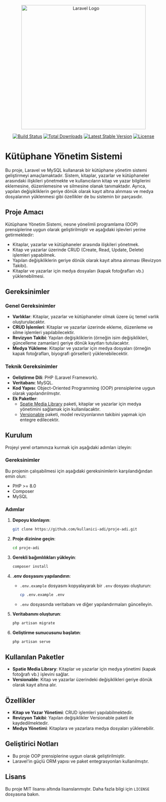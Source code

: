 <p align="center"><a href="https://laravel.com" target="_blank"><img src="https://raw.githubusercontent.com/laravel/art/master/logo-lockup/5%20SVG/2%20CMYK/1%20Full%20Color/laravel-logolockup-cmyk-red.svg" width="400" alt="Laravel Logo"></a></p>

<p align="center">
<a href="https://github.com/laravel/framework/actions"><img src="https://github.com/laravel/framework/workflows/tests/badge.svg" alt="Build Status"></a>
<a href="https://packagist.org/packages/laravel/framework"><img src="https://img.shields.io/packagist/dt/laravel/framework" alt="Total Downloads"></a>
<a href="https://packagist.org/packages/laravel/framework"><img src="https://img.shields.io/packagist/v/laravel/framework" alt="Latest Stable Version"></a>
<a href="https://packagist.org/packages/laravel/framework"><img src="https://img.shields.io/packagist/l/laravel/framework" alt="License"></a>
</p>

# Kütüphane Yönetim Sistemi

Bu proje, Laravel ve MySQL kullanarak bir kütüphane yönetim sistemi geliştirmeyi amaçlamaktadır. Sistem, kitaplar, yazarlar ve kütüphaneler arasındaki ilişkileri yönetmekte ve kullanıcıların kitap ve yazar bilgilerini eklemesine, düzenlemesine ve silmesine olanak tanımaktadır. Ayrıca, yapılan değişikliklerin geriye dönük olarak kayıt altına alınması ve medya dosyalarının yüklenmesi gibi özellikler de bu sistemin bir parçasıdır.

## Proje Amacı

Kütüphane Yönetim Sistemi, nesne yönelimli programlama (OOP) prensiplerine uygun olarak geliştirilmiştir ve aşağıdaki işlevleri yerine getirmektedir:

- Kitaplar, yazarlar ve kütüphaneler arasında ilişkileri yönetmek.
- Kitap ve yazarlar üzerinde CRUD (Create, Read, Update, Delete) işlemleri yapabilmek.
- Yapılan değişikliklerin geriye dönük olarak kayıt altına alınması (Revizyon Takibi).
- Kitaplar ve yazarlar için medya dosyaları (kapak fotoğrafları vb.) yüklenebilmesi.

## Gereksinimler

### Genel Gereksinimler

- **Varlıklar**: Kitaplar, yazarlar ve kütüphaneler olmak üzere üç temel varlık oluşturulacaktır.
- **CRUD İşlemleri**: Kitaplar ve yazarlar üzerinde ekleme, düzenleme ve silme işlemleri yapılabilecektir.
- **Revizyon Takibi**: Yapılan değişikliklerin (örneğin isim değişiklikleri, güncelleme zamanları) geriye dönük kayıtları tutulacaktır.
- **Medya Yükleme**: Kitaplar ve yazarlar için medya dosyaları (örneğin kapak fotoğrafları, biyografi görselleri) yüklenebilecektir.

### Teknik Gereksinimler

- **Geliştirme Dili**: PHP (Laravel Framework).
- **Veritabanı**: MySQL.
- **Kod Yapısı**: Object-Oriented Programming (OOP) prensiplerine uygun olarak yapılandırılmıştır.
- **Ek Paketler**:
  - [Spatie Media Library](https://spatie.be/docs/laravel-medialibrary) paketi, kitaplar ve yazarlar için medya yönetimini sağlamak için kullanılacaktır.
  - [Versionable](https://github.com/mpociot/versionable) paketi, model revizyonlarının takibini yapmak için entegre edilecektir.

## Kurulum

Projeyi yerel ortamınıza kurmak için aşağıdaki adımları izleyin:

### Gereksinimler

Bu projenin çalışabilmesi için aşağıdaki gereksinimlerin karşılandığından emin olun:

- PHP >= 8.0
- Composer
- MySQL

### Adımlar

1. **Depoyu klonlayın**:
    ```bash
    git clone https://github.com/kullanici-adi/proje-adi.git
    ```

2. **Proje dizinine geçin**:
    ```bash
    cd proje-adi
    ```

3. **Gerekli bağımlılıkları yükleyin**:
    ```bash
    composer install
    ```

4. **.env dosyasını yapılandırın**:
    - `.env.example` dosyasını kopyalayarak bir `.env` dosyası oluşturun:
      ```bash
      cp .env.example .env
      ```
    - `.env` dosyasında veritabanı ve diğer yapılandırmaları güncelleyin.

5. **Veritabanını oluşturun**:
    ```bash
    php artisan migrate
    ```

6. **Geliştirme sunucusunu başlatın**:
    ```bash
    php artisan serve
    ```

## Kullanılan Paketler

- **Spatie Media Library**: Kitaplar ve yazarlar için medya yönetimi (kapak fotoğrafı vb.) işlevini sağlar.
- **Versionable**: Kitap ve yazarlar üzerindeki değişiklikleri geriye dönük olarak kayıt altına alır.

## Özellikler

- **Kitap ve Yazar Yönetimi**: CRUD işlemleri yapılabilmektedir.
- **Revizyon Takibi**: Yapılan değişiklikler Versionable paketi ile kaydedilmektedir.
- **Medya Yönetimi**: Kitaplara ve yazarlara medya dosyaları yüklenebilir.

## Geliştirici Notları

- Bu proje OOP prensiplerine uygun olarak geliştirilmiştir.
- Laravel'in güçlü ORM yapısı ve paket entegrasyonları kullanılmıştır.

## Lisans

Bu proje MIT lisansı altında lisanslanmıştır. Daha fazla bilgi için `LICENSE` dosyasına bakın.

